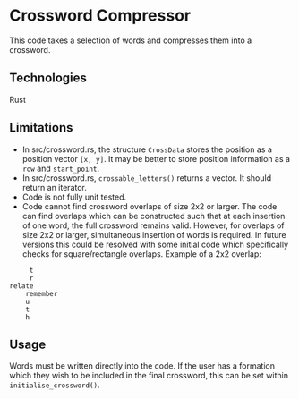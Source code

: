 # Crossword Compressor

This code takes a selection of words and compresses them into a crossword.

## Technologies

Rust

## Limitations

* In src/crossword.rs, the structure `CrossData` stores the position as a position vector `[x, y]`. It may be better to store position information as a `row` and `start_point`.
* In src/crossword.rs, `crossable_letters()` returns a vector. It should return an iterator.
* Code is not fully unit tested.
* Code cannot find crossword overlaps of size 2x2 or larger. The code can find overlaps which can be constructed such that at each insertion of one word, the full crossword remains valid. However, for overlaps of size 2x2 or larger, simultaneous insertion of words is required. In future versions this could be resolved with some initial code which specifically checks for square/rectangle overlaps. Example of a 2x2 overlap:

```
     t
     r
relate
    remember
    u
    t
    h
```

## Usage

Words must be written directly into the code.
If the user has a formation which they wish to be included in the final crossword, this can be set within
`initialise_crossword()`.

